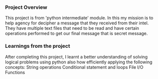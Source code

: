 ### Project Overview

 This project is from 'python intermediate' module. In this my mission is to help agency for decipher a message that they received from their intel. They have multiple text files that need to be read and have certain operations performed to get our final message that is secret message.


### Learnings from the project

 After completing this project, I learnt a better understanding of solving logical problems using python also how efficiently applying the following concepts:
String operations
Conditional statement and loops
File I/O
Functions


